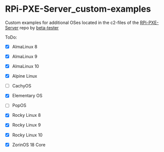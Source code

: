 # RPi-PXE-Server_custom-examples
Custom examples for additional OSes located in the c2-files of the [RPi-PXE-Server](https://github.com/beta-tester/RPi-PXE-Server) repo by [beta-tester](https://github.com/beta-tester)

ToDo:

- [x] AlmaLinux 8
- [x] AlmaLinux 9
- [x] AlmaLinux 10

- [x] Alpine Linux

- [ ] CachyOS

- [x] Elementary OS

- [ ] PopOS

- [x] Rocky Linux 8
- [x] Rocky Linux 9
- [x] Rocky Linux 10

- [x] ZorinOS 18 Core